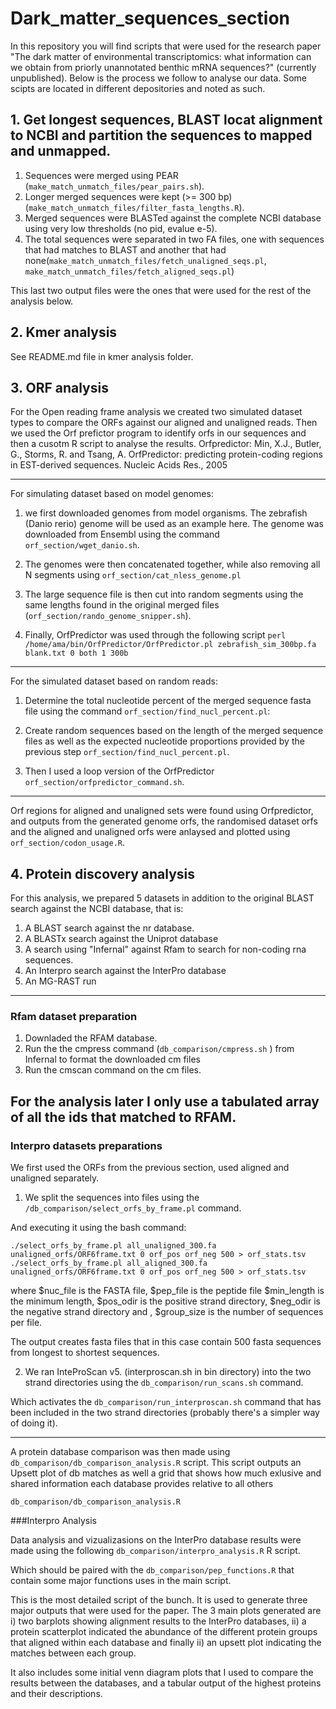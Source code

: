 # Dark_matter_sequences_section
In this repository you will find scripts that were used for the research paper "The dark matter of environmental transcriptomics: what information can we obtain from priorly unannotated benthic mRNA sequences?" (currently unpublished). Below is the process we follow to analyse our data. Some scipts are located in different depositories and noted as such. 

## 1. Get longest sequences, BLAST locat alignment to NCBI and partition the sequences to mapped and unmapped. 

1. Sequences were merged using PEAR (`make_match_unmatch_files/pear_pairs.sh`).
2. Longer merged sequences were kept (>= 300 bp) (`make_match_unmatch_files/filter_fasta_lengths.R`).
3. Merged sequences were BLASTed against the complete NCBI database using very low thresholds (no pid, evalue e-5).
4. The total sequences were separated in two FA files, one with sequences that had matches to BLAST and another that had none(`make_match_unmatch_files/fetch_unaligned_seqs.pl`, `make_match_unmatch_files/fetch_aligned_seqs.pl`)
   
This last two output files were the ones that were used for the rest of the analysis below. 

## 2. Kmer analysis

See README.md file in kmer analysis folder.

## 3. ORF analysis

For the Open reading frame analysis we created two simulated dataset types to compare the ORFs against our aligned and unaligned reads. Then we used the Orf prefictor program to identify orfs in our sequences and then a cusotm R script to analyse the results. 
Orfpredictor: Min, X.J., Butler, G., Storms, R. and Tsang, A. OrfPredictor: predicting protein-coding regions in EST-derived sequences. Nucleic Acids Res., 2005

-----
For simulating dataset based on model genomes: 
1. we first downloaded genomes from model organisms. The zebrafish (Danio rerio) genome will be used as an example here. 
The genome was downloaded from Ensembl using the command `orf_section/wget_danio.sh`.

2. The genomes were then concatenated together, while also removing all N segments using `orf_section/cat_nless_genome.pl`

3. The large sequence file is then cut into random segments using the same lengths found in the original merged files (`orf_section/rando_genome_snipper.sh`). 

4. Finally, OrfPredictor was used through the following script
`perl /home/ama/bin/OrfPredictor/OrfPredictor.pl zebrafish_sim_300bp.fa blank.txt 0 both 1 300b`

------

For the simulated dataset based on random reads:

1. Determine the total nucleotide percent of the merged sequence fasta file using the command `orf_section/find_nucl_percent.pl`:

2. Create random sequences based on the length of the merged sequence files as well as the expected nucleotide proportions provided by the previous step `orf_section/find_nucl_percent.pl`.

3. Then I used a loop version of the OrfPredictor `orf_section/orfpredictor_command.sh`.

----

Orf regions for aligned and unaligned sets were found using Orfpredictor, and outputs from the generated genome orfs, the randomised dataset orfs and the aligned and unaligned orfs were anlaysed and plotted using `orf_section/codon_usage.R`.

## 4. Protein discovery analysis

For this analysis, we prepared 5 datasets in addition to the original BLAST search against the NCBI database, that is: 

1. A BLAST search against the nr database.
2. A BLASTx search against the Uniprot database
3. A search using "Infernal" against Rfam to search for non-coding rna sequences.
4. An Interpro search against the InterPro database
5. An MG-RAST run

-----

### Rfam dataset preparation

1. Downladed the RFAM database.
2. Run the the cmpress command (`db_comparison/cmpress.sh` ) from Infernal to format the downloaded cm files
3. Run the cmscan command on the cm files.

For the analysis later I only use a tabulated array of all the ids that matched to RFAM. 
----
### Interpro datasets preparations 

We first used the ORFs from the previous section, used aligned and unaligned separately. 

1. We split the sequences into files using the `/db_comparison/select_orfs_by_frame.pl` command.

And executing it using the bash command:

`./select_orfs_by_frame.pl all_unaligned_300.fa unaligned_orfs/ORF6frame.txt 0 orf_pos orf_neg 500 > orf_stats.tsv`
`./select_orfs_by_frame.pl all_aligned_300.fa unaligned_orfs/ORF6frame.txt 0 orf_pos orf_neg 500 > orf_stats.tsv`

where $nuc_file is the FASTA file, $pep_file is the peptide file $min_length is the minimum length,  $pos_odir is the positive strand directory, $neg_odir is the negative strand directory and , $group_size is the number of sequences per file. 

The output creates fasta files that in this case contain 500 fasta sequences from longest to shortest sequences.

2. We ran InteProScan v5. (interproscan.sh in bin directory) into the two strand directories using the `db_comparison/run_scans.sh`
command. 

Which activates the `db_comparison/run_interproscan.sh` command that has been included in the two strand directories (probably there's a simpler way of doing it). 

------

A protein database comparison was then made using `db_comparison/db_comparison_analysis.R`  script. This script outputs an Upsett plot of db matches as well a grid that shows how much exlusive and shared information each database provides relative to all others

`db_comparison/db_comparison_analysis.R`

###Interpro Analysis

Data analysis and vizualizasions on the InterPro database results were made using the following `db_comparison/interpro_analysis.R` R script. 

Which should be paired with the `db_comparison/pep_functions.R` that contain some major functions uses in the main script. 

This is the most detailed script of the bunch. It is used to generate three major outputs that were used for the paper. 
The 3 main plots generated are i) two barplots showing alignment results to the InterPro databases, ii) a protein scatterplot indicated the abundance of the different protein groups that aligned within each database and finally ii) an upsett plot indicating the matches between each group. 

It also includes some initial venn diagram plots that I used to compare the results between the databases, and a tabular output of the highest proteins and their descriptions. 

